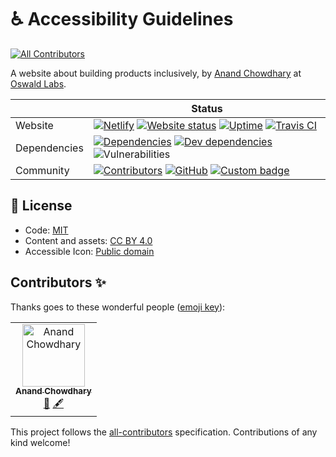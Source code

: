 # ♿ Accessibility Guidelines
[![All Contributors](https://img.shields.io/badge/all_contributors-1-orange.svg?style=flat-square)](#contributors)

A website about building products inclusively, by
[Anand Chowdhary](https://anandchowdhary.com) at
[Oswald Labs](https://oswaldlabs.com).

|  | Status |
| - | - |
| Website | [![Netlify](https://img.shields.io/netlify/d74fe3c2-8d5e-4e53-8695-2da54d827f15)](https://app.netlify.com/sites/accessibilityguidelines/deploys) [![Website status](https://img.shields.io/website?down_color=red&down_message=down&up_color=brightgreen&up_message=online&url=https%3A%2F%2Faccessibilityguidelines.com)](https://accessibilityguidelines.com) [![Uptime](https://img.shields.io/uptimerobot/ratio/7/m783692250-809778dcdac7468c0e663151)](https://stats.uptimerobot.com/m29YvtjqOg) [![Travis CI](https://img.shields.io/travis/AnandChowdhary/accessibilityguidelines)](https://travis-ci.org/AnandChowdhary/accessibilityguidelines.com) |
| Dependencies | [![Dependencies](https://img.shields.io/david/AnandChowdhary/accessibilityguidelines.com.svg)](https://david-dm.org/AnandChowdhary/accessibilityguidelines.com) [![Dev dependencies](https://img.shields.io/david/dev/AnandChowdhary/accessibilityguidelines.com.svg)](https://david-dm.org/AnandChowdhary/accessibilityguidelines.com) ![Vulnerabilities](https://img.shields.io/snyk/vulnerabilities/github/AnandChowdhary/accessibilityguidelines.com.svg) |
| Community | [![Contributors](https://img.shields.io/github/contributors/AnandChowdhary/accessibilityguidelines.com.svg)](https://github.com/AnandChowdhary/accessibilityguidelines.com/graphs/contributors) [![GitHub](https://img.shields.io/github/license/AnandChowdhary/accessibilityguidelines.com.svg)](https://github.com/AnandChowdhary/accessibilityguidelines.com/blob/master/LICENSE) [![Custom badge](https://img.shields.io/endpoint?url=https%3A%2F%2Faccessibilityguidelines.com%2Fshield-schema%2Fsite.json)](https://accessibilityguidelines.com) |


## 📄 License

- Code:
  [MIT](https://github.com/AnandChowdhary/accessibilityguidelines.com/blob/master/LICENSE)
- Content and assets: [CC BY 4.0](https://creativecommons.org/licenses/by/4.0/)
- Accessible Icon: [Public domain](http://accessibleicon.org/)

## Contributors ✨

Thanks goes to these wonderful people ([emoji key](https://allcontributors.org/docs/en/emoji-key)):

<!-- ALL-CONTRIBUTORS-LIST:START - Do not remove or modify this section -->
<!-- prettier-ignore -->
<table>
  <tr>
    <td align="center"><a href="https://anandchowdhary.com/?utm_source=github&utm_campaign=about-link"><img src="https://avatars3.githubusercontent.com/u/2841780?v=4" width="100px;" alt="Anand Chowdhary"/><br /><sub><b>Anand Chowdhary</b></sub></a><br /><a href="#blog-AnandChowdhary" title="Blogposts">📝</a> <a href="#content-AnandChowdhary" title="Content">🖋</a></td>
  </tr>
</table>

<!-- ALL-CONTRIBUTORS-LIST:END -->

This project follows the [all-contributors](https://github.com/all-contributors/all-contributors) specification. Contributions of any kind welcome!